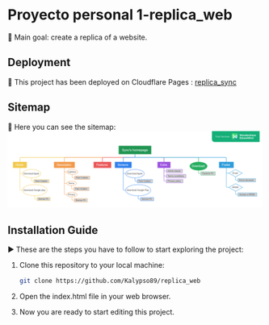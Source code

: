 # Proyecto personal 1-replica_web
🎯 Main goal: create a replica of a website.

## Deployment
🚀 This project has been deployed on Cloudflare Pages : [replica_sync](https://replica-website-sync.pages.dev/)

## Sitemap
👀 Here you can see the sitemap: 
<img src="src/assets/img/Sitemap Sync.png">

## Installation Guide
▶ These are the steps you have to follow to start exploring the project:

1. Clone this repository to your local machine:

   ```bash
   git clone https://github.com/Kalypso89/replica_web
    ```

2. Open the index.html file in your web browser.

3. Now you are ready to start editing this project.
